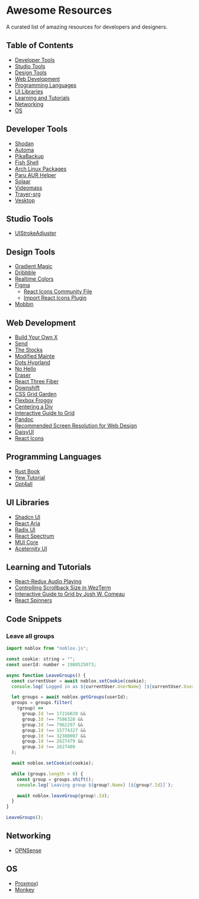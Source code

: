 # Awesome Resources

A curated list of amazing resources for developers and designers.

## Table of Contents

- [Developer Tools](#developer-tools)
- [Studio Tools](#studio-tools)
- [Design Tools](#design-tools)
- [Web Development](#web-development)
- [Programming Languages](#programming-languages)
- [UI Libraries](#ui-libraries)
- [Learning and Tutorials](#learning-and-tutorials)
- [Networking](#networking)
- [OS](#os)

## Developer Tools

- [Shodan](https://www.shodan.io/)
- [Automa](https://www.automa.site/)
- [PikaBackup](https://apps.gnome.org/en-GB/PikaBackup/)
- [Fish Shell](https://fishshell.com/)
- [Arch Linux Packages](https://archlinux.org/packages)
- [Paru AUR Helper](https://github.com/Morganamilo/paru)
- [Solaar](https://github.com/pwr-Solaar/Solaar)
- [Videomass](https://github.com/jeanslack/Videomass)
- [Trayer-srg](https://github.com/sargon/trayer-srg)
- [Vesktop](https://github.com/Vencord/Vesktop)

## Studio Tools
- [UIStrokeAdjuster](https://devforum.roblox.com/t/uistrokeadjuster-properly-scale-your-uistrokes/1889014)

## Design Tools

- [Gradient Magic](https://www.gradientmagic.com/)
- [Dribbble](https://dribbble.com/shots/popular)
- [Realtime Colors](https://www.realtimecolors.com/)
- [Figma](https://figma.com)
  - [React Icons Community File](https://www.figma.com/file/fEtbmW8gq2CTvxU5muuD2j/React-Icons-v4.3.1-(Community)?type=design&node-id=2-227&mode=design&t=CmMzvkiLHc3mb25V-0)
  - [Import React Icons Plugin](https://www.figma.com/community/plugin/921172243620367846/import-react-icons)
- [Mobbin](https://mobbin.com/browse/web/apps)

## Web Development

- [Build Your Own X](https://github.com/codecrafters-io/build-your-own-x)
- [Send](https://send.vis.ee)
- [The Stocks](https://v3.thestocks.im/)
- [Modified Mainte](https://github.com/AyoItsYas/Modified-Mainte?tab=readme-ov-file)
- [Dots Hyprland](https://github.com/end-4/dots-hyprland/tree/main?tab=readme-ov-file)
- [No Hello](https://nohello.net)
- [Eraser](https://app.eraser.io/)
- [React Three Fiber](https://docs.pmnd.rs/react-three-fiber/getting-started/introduction)
- [Downshift](https://www.downshift-js.com/)
- [CSS Grid Garden](https://cssgridgarden.com/)
- [Flexbox Froggy](https://flexboxfroggy.com/)
- [Centering a Div](https://www.joshwcomeau.com/css/center-a-div/)
- [Interactive Guide to Grid](https://www.joshwcomeau.com/css/interactive-guide-to-grid/)
- [Pandoc](https://pandoc.org/installing.html)
- [Recommended Screen Resolution for Web Design](https://thewhitelabelagency.com/recommended-screen-resolution-for-web-design/)
- [DaisyUI](https://daisyui.com/)
- [React Icons](https://react-icons.github.io/react-icons/)

## Programming Languages

- [Rust Book](https://doc.rust-lang.org/stable/book/)
- [Yew Tutorial](https://yew.rs/docs/next/tutorial)
- [Gpt4all](https://gpt4all.io/index.html)

## UI Libraries

- [Shadcn UI](https://ui.shadcn.com/)
- [React Aria](https://react-spectrum.adobe.com/react-aria/getting-started.html)
- [Radix UI](https://www.radix-ui.com/)
- [React Spectrum](https://react-spectrum.adobe.com/react-aria/getting-started.html)
- [MUI Core](https://mui.com/core/)
- [Aceternity UI](https://ui.aceternity.com/)

## Learning and Tutorials

- [React-Redux Audio Playing](https://stackoverflow.com/questions/42695145/how-to-handle-audio-playing-in-react-redux)
- [Controlling Scrollback Size in WezTerm](https://wezfurlong.org/wezterm/scrollback.html#controlling-the-scrollback-size)
- [Interactive Guide to Grid by Josh W. Comeau](https://www.joshwcomeau.com/css/interactive-guide-to-grid/)
- [React Spinners](https://www.davidhu.io/react-spinners/)

## Code Snippets

### Leave all groups
```js
import noblox from "noblox.js";

const cookie: string = "";
const userId: number = 1988525073;

async function LeaveGroups() {
  const currentUser = await noblox.setCookie(cookie);
  console.log(`Logged in as ${currentUser.UserName} [${currentUser.UserID}]`);

  let groups = await noblox.getGroups(userId);
  groups = groups.filter(
    (group) =>
      group.Id !== 17216028 &&
      group.Id !== 7586320 &&
      group.Id !== 7962297 &&
      group.Id !== 15774327 &&
      group.Id !== 32380007 &&
      group.Id !== 2627479 &&
      group.Id !== 2627480
  );

  await noblox.setCookie(cookie);

  while (groups.length > 0) {
    const group = groups.shift();
    console.log(`Leaving group ${group?.Name} [${group?.Id}]`);

    await noblox.leaveGroup(group!.Id);
  }
}

LeaveGroups();
```

## Networking

- [OPNSense](https://opnsense.org/)

## OS

- [Proxmox](https://www.proxmox.org/en))
- [Monkey](https://roblox.com)